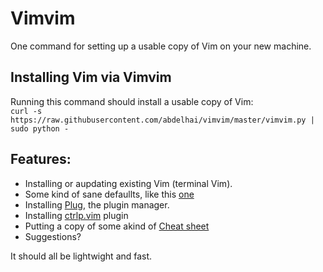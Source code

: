 # Vimvim
One command for setting up a usable copy of Vim on your new machine.  

## Installing Vim via Vimvim
Running this command should install a usable copy of Vim:  
`curl -s https://raw.githubusercontent.com/abdelhai/vimvim/master/vimvim.py | sudo python -`

## Features:

- Installing or aupdating existing Vim (terminal Vim).
- Some kind of sane defaullts, like this [one](https://github.com/tpope/vim-sensible)
- Installing [Plug](https://github.com/junegunn/vim-plug), the plugin manager.
- Installing [ctrlp.vim](https://github.com/kien/ctrlp.vim) plugin
- Putting a copy of some akind of [Cheat sheet](http://vim.rtorr.com/)
- Suggestions?

It should all be lightwight and fast.
